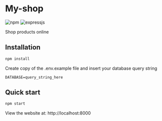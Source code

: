 # My-shop
![npm](https://img.shields.io/npm/v/npm)
![expressjs](https://img.shields.io/npm/v/expressjs)

Shop products online
## Installation

```bash
npm install
```
Create copy of the .env.example file and insert your database query string
```
DATABASE=query_string_here
```

## Quick start

```bash
npm start

```

View the website at: http://localhost:8000